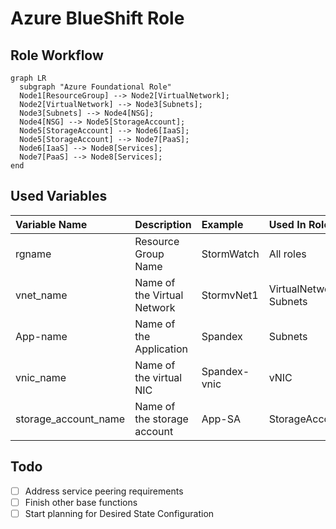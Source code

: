 # Azure BlueShift Role

## Role Workflow

```mermaid
graph LR
  subgraph "Azure Foundational Role"
  Node1[ResourceGroup] --> Node2[VirtualNetwork];
  Node2[VirtualNetwork] --> Node3[Subnets];
  Node3[Subnets] --> Node4[NSG];
  Node4[NSG] --> Node5[StorageAccount];
  Node5[StorageAccount] --> Node6[IaaS];
  Node5[StorageAccount] --> Node7[PaaS];
  Node6[IaaS] --> Node8[Services];
  Node7[PaaS] --> Node8[Services];
end
```

## Used Variables

| Variable Name | Description | Example | Used In Role |
| :--- | :--- | :--- | :--- |
| rgname | Resource Group Name | StormWatch | All roles |
| vnet_name | Name of the Virtual Network | StormvNet1 | VirtualNetwork, Subnets |
| App-name | Name of the Application | Spandex | Subnets |
| vnic_name | Name of the virtual NIC | Spandex-vnic | vNIC |
| storage_account_name | Name of the storage account | App-SA | StorageAccount |

## Todo

- [ ] Address service peering requirements
- [ ] Finish other base functions
- [ ] Start planning for Desired State Configuration